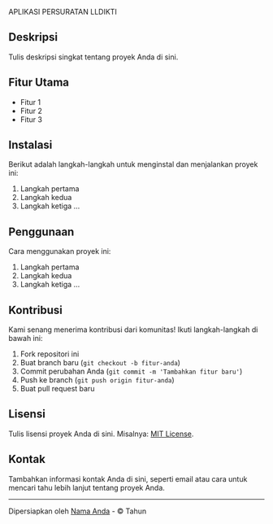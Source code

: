 APLIKASI PERSURATAN LLDIKTI

## Deskripsi
Tulis deskripsi singkat tentang proyek Anda di sini.

## Fitur Utama
- Fitur 1
- Fitur 2
- Fitur 3

## Instalasi
Berikut adalah langkah-langkah untuk menginstal dan menjalankan proyek ini:

1. Langkah pertama
2. Langkah kedua
3. Langkah ketiga
...

## Penggunaan
Cara menggunakan proyek ini:

1. Langkah pertama
2. Langkah kedua
3. Langkah ketiga
...

## Kontribusi
Kami senang menerima kontribusi dari komunitas! Ikuti langkah-langkah di bawah ini:

1. Fork repositori ini
2. Buat branch baru (`git checkout -b fitur-anda`)
3. Commit perubahan Anda (`git commit -m 'Tambahkan fitur baru'`)
4. Push ke branch (`git push origin fitur-anda`)
5. Buat pull request baru

## Lisensi
Tulis lisensi proyek Anda di sini. Misalnya: [MIT License](LICENSE).

## Kontak
Tambahkan informasi kontak Anda di sini, seperti email atau cara untuk mencari tahu lebih lanjut tentang proyek Anda.

---
Dipersiapkan oleh [Nama Anda](https://link-website-anda) - © Tahun
